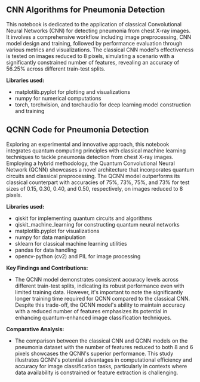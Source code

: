 <h2>CNN Algorithms for Pneumonia Detection</h2>
<p>This notebook is dedicated to the application of classical Convolutional Neural Networks (CNN) for detecting pneumonia from chest X-ray images. It involves a comprehensive workflow including image preprocessing, CNN model design and training, followed by performance evaluation through various metrics and visualizations. The classical CNN model's effectiveness is tested on images reduced to 8 pixels, simulating a scenario with a significantly constrained number of features, revealing an accuracy of 56.25% across different train-test splits.</p>

<b>Libraries used:</b>
<ul>
  <li>matplotlib.pyplot for plotting and visualizations</li>
  <li>numpy for numerical computations</li>
  <li>torch, torchvision, and torchaudio for deep learning model construction and training</li>
</ul>

<h2>QCNN Code for Pneumonia Detection</h2>
<p>Exploring an experimental and innovative approach, this notebook integrates quantum computing principles with classical machine learning techniques to tackle pneumonia detection from chest X-ray images. Employing a hybrid methodology, the Quantum Convolutional Neural Network (QCNN) showcases a novel architecture that incorporates quantum circuits and classical preprocessing. The QCNN model outperforms its classical counterpart with accuracies of 75%, 73%, 75%, and 73% for test sizes of 0.15, 0.30, 0.40, and 0.50, respectively, on images reduced to 8 pixels.</p>

<b>Libraries used:</b>
<ul>
  <li>qiskit for implementing quantum circuits and algorithms</li>
  <li>qiskit_machine_learning for constructing quantum neural networks</li>
  <li>matplotlib.pyplot for visualizations</li>
  <li>numpy for data manipulation</li>
  <li>sklearn for classical machine learning utilities</li>
  <li>pandas for data handling</li>
  <li>opencv-python (cv2) and PIL for image processing</li>
</ul>

<b>Key Findings and Contributions:</b>
<ul>
  <li>The QCNN model demonstrates consistent accuracy levels across different train-test splits, indicating its robust performance even with limited training data. However, it's important to note the significantly longer training time required for QCNN compared to the classical CNN. Despite this trade-off, the QCNN model's ability to maintain accuracy with a reduced number of features emphasizes its potential in enhancing quantum-enhanced image classification techniques.</li>
</ul>

<b>Comparative Analysis:</b>
<ul>
  <li>The comparison between the classical CNN and QCNN models on the pneumonia dataset with the number of features reduced to both 8 and 6 pixels showcases the QCNN's superior performance. This study illustrates QCNN's potential advantages in computational efficiency and accuracy for image classification tasks, particularly in contexts where data availability is constrained or feature extraction is challenging.</li>
</ul>
